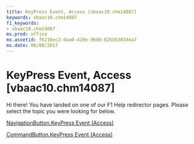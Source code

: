 ```yaml
---
title: KeyPress Event, Access [vbaac10.chm14087]
keywords: vbaac10.chm14087
f1_keywords:
- vbaac10.chm14087
ms.prod: office
ms.assetid: f6216ec2-daa0-410e-9600-825b53834ea7
ms.date: 06/08/2017
---
```



# KeyPress Event, Access [vbaac10.chm14087]

Hi there! You have landed on one of our F1 Help redirector pages. Please select the topic you were looking for below.

[NavigationButton.KeyPress Event (Access)](http://msdn.microsoft.com/library/89f074c0-fcc6-e767-a9d5-720a350b43f6%28Office.15%29.aspx)

[CommandButton.KeyPress Event (Access)](http://msdn.microsoft.com/library/afdc1037-c0fd-d5f2-3ccd-bc67c98aa482%28Office.15%29.aspx)


